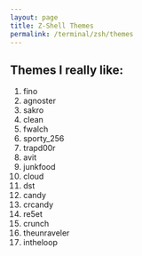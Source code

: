 ```yaml
---
layout: page
title: Z-Shell Themes
permalink: /terminal/zsh/themes
---
```


## Themes I really like:
1. fino
1. agnoster
1. sakro
1. clean
1. fwalch
1. sporty_256
1. trapd00r
1. avit
1. junkfood
1. cloud
1. dst
1. candy
1. crcandy
1. re5et
1. crunch
1. theunraveler
1. intheloop